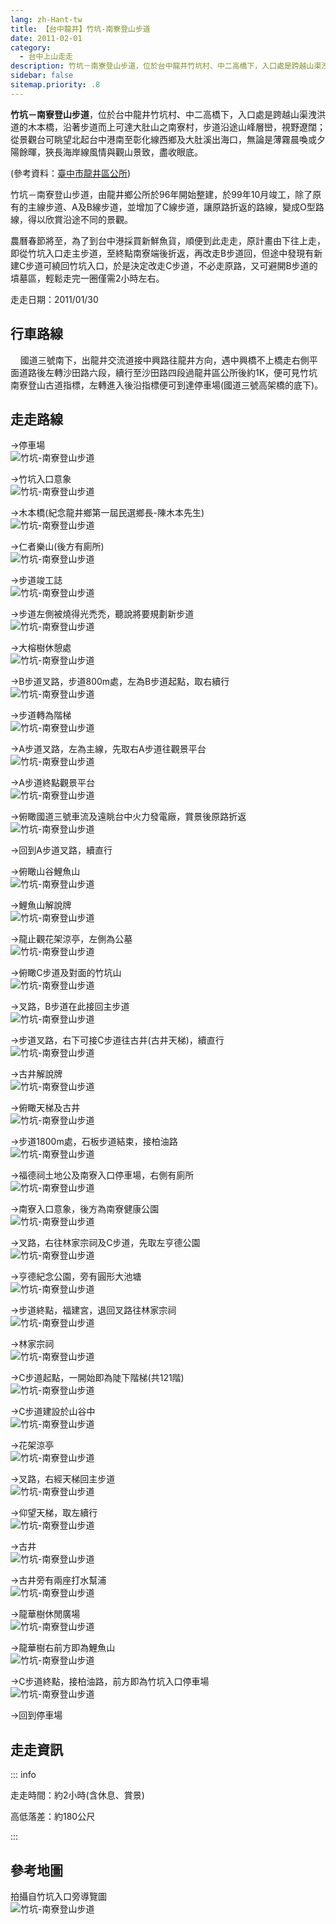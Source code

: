 ```yaml
---
lang: zh-Hant-tw
title: 【台中龍井】竹坑-南寮登山步道
date: 2011-02-01
category: 
  - 台中上山走走
description: 竹坑－南寮登山步道，位於台中龍井竹坑村、中二高橋下，入口處是跨越山渠洩洪道的木本橋，沿著步道而上可達大肚山之南寮村，步道沿途山峰層巒，視野遼闊；從景觀台可眺望北起台中港南至彰化線西鄉及大肚溪出海口，無論是薄霧晨喚或夕陽餘暉，狹長海岸線風情與觀山景致，盡收眼底。
sidebar: false
sitemap.priority: .8
---
```


**竹坑－南寮登山步道**，位於台中龍井竹坑村、中二高橋下，入口處是跨越山渠洩洪道的木本橋，沿著步道而上可達大肚山之南寮村，步道沿途山峰層巒，視野遼闊；從景觀台可眺望北起台中港南至彰化線西鄉及大肚溪出海口，無論是薄霧晨喚或夕陽餘暉，狹長海岸線風情與觀山景致，盡收眼底。

(參考資料：[臺中市龍井區公所](http://www.lungjing.gov.tw/lungjing_04-1.asp?viid=13))

<!-- more -->

竹坑－南寮登山步道，由龍井鄉公所於96年開始整建，於99年10月竣工，除了原有的主線步道、A及B線步道，並增加了C線步道，讓原路折返的路線，變成O型路線，得以欣賞沿途不同的景觀。  

農曆春節將至，為了到台中港採買新鮮魚貨，順便到此走走，原計畫由下往上走，即從竹坑入口走主步道，至終點南寮端後折返，再改走B步道回，但途中發現有新建C步道可繞回竹坑入口，於是決定改走C步道，不必走原路，又可避開B步道的墳墓區，輕鬆走完一圈僅需2小時左右。

走走日期：2011/01/30

## 行車路線
    國道三號南下，出龍井交流道接中興路往龍井方向，遇中興橋不上橋走右側平面道路後左轉沙田路六段，續行至沙田路四段過龍井區公所後約1K，便可見竹坑南寮登山古道指標，左轉進入後沿指標便可到達停車場(國道三號高架橋的底下)。

## 走走路線
→停車場  
![竹坑-南寮登山步道](https://1013399.github.io/image-5/263/176729466_l.jpg)

→竹坑入口意象  
![竹坑-南寮登山步道](https://1013399.github.io/image-5/263/176729470_l.jpg)

→木本橋(紀念龍井鄉第一屆民選鄉長-陳木本先生)  
![竹坑-南寮登山步道](https://1013399.github.io/image-5/263/176729471_l.jpg)

→仁者樂山(後方有廁所)  
![竹坑-南寮登山步道](https://1013399.github.io/image-5/263/176729472_l.jpg)

→步道竣工誌  
![竹坑-南寮登山步道](https://1013399.github.io/image-5/263/176729476_l.jpg)

→步道左側被燒得光禿禿，聽說將要規劃新步道  
![竹坑-南寮登山步道](https://1013399.github.io/image-5/263/176729477_l.jpg)

→大榕樹休憩處  
![竹坑-南寮登山步道](https://1013399.github.io/image-5/263/176729479_l.jpg)

→B步道叉路，步道800m處，左為B步道起點，取右續行  
![竹坑-南寮登山步道](https://1013399.github.io/image-5/263/176729480_l.jpg)

→步道轉為階梯  
![竹坑-南寮登山步道](https://1013399.github.io/image-5/263/176729481_l.jpg)

→A步道叉路，左為主線，先取右A步道往觀景平台  
![竹坑-南寮登山步道](https://1013399.github.io/image-5/263/176729483_l.jpg)

→A步道終點觀景平台  
![竹坑-南寮登山步道](https://1013399.github.io/image-5/263/176729485_l.jpg)

→俯瞰國道三號車流及遠眺台中火力發電廠，賞景後原路折返  
![竹坑-南寮登山步道](https://1013399.github.io/image-5/263/176729488_l.jpg)

→回到A步道叉路，續直行

→俯瞰山谷鯉魚山  
![竹坑-南寮登山步道](https://1013399.github.io/image-5/263/176729489_l.jpg)

→鯉魚山解說牌  
![竹坑-南寮登山步道](https://1013399.github.io/image-5/263/176729491_l.jpg)

→龍止觀花架涼亭，左側為公墓  
![竹坑-南寮登山步道](https://1013399.github.io/image-5/263/176729493_l.jpg)

→俯瞰C步道及對面的竹坑山  
![竹坑-南寮登山步道](https://1013399.github.io/image-5/263/176729495_l.jpg)

→叉路，B步道在此接回主步道  
![竹坑-南寮登山步道](https://1013399.github.io/image-5/263/176729496_l.jpg)

→步道叉路，右下可接C步道往古井(古井天梯)，續直行  
![竹坑-南寮登山步道](https://1013399.github.io/image-5/263/176729498_l.jpg)

→古井解說牌  
![竹坑-南寮登山步道](https://1013399.github.io/image-5/263/176729501_l.jpg)

→俯瞰天梯及古井  
![竹坑-南寮登山步道](https://1013399.github.io/image-5/263/176729503_l.jpg)

→步道1800m處，石板步道結束，接柏油路  
![竹坑-南寮登山步道](https://1013399.github.io/image-5/263/176729505_l.jpg)

→福德祠土地公及南寮入口停車場，右側有廁所  
![竹坑-南寮登山步道](https://1013399.github.io/image-5/263/176729507_l.jpg)

→南寮入口意象，後方為南寮健康公園  
![竹坑-南寮登山步道](https://1013399.github.io/image-5/263/176729508_l.jpg)

→叉路，右往林家宗祠及C步道，先取左亨德公園  
![竹坑-南寮登山步道](https://1013399.github.io/image-5/263/176729515_l.jpg)

→亨德紀念公園，旁有圓形大池塘  
![竹坑-南寮登山步道](https://1013399.github.io/image-5/263/176729509_l.jpg)

→步道終點，福建宮，退回叉路往林家宗祠  
![竹坑-南寮登山步道](https://1013399.github.io/image-5/263/176729514_l.jpg)

→林家宗祠  
![竹坑-南寮登山步道](https://1013399.github.io/image-5/263/176729517_l.jpg)

→C步道起點，一開始即為陡下階梯(共121階)  
![竹坑-南寮登山步道](https://1013399.github.io/image-5/263/176729518_l.jpg)

→C步道建設於山谷中  
![竹坑-南寮登山步道](https://1013399.github.io/image-5/263/176729521_l.jpg)

→花架涼亭  
![竹坑-南寮登山步道](https://1013399.github.io/image-5/263/176729522_l.jpg)

→叉路，右經天梯回主步道  
![竹坑-南寮登山步道](https://1013399.github.io/image-5/263/176729523_l.jpg)

→仰望天梯，取左續行  
![竹坑-南寮登山步道](https://1013399.github.io/image-5/263/176729525_l.jpg)

→古井  
![竹坑-南寮登山步道](https://1013399.github.io/image-5/263/176729527_l.jpg)

→古井旁有兩座打水幫浦  
![竹坑-南寮登山步道](https://1013399.github.io/image-5/263/176729531_l.jpg)

→龍華樹休閒廣場  
![竹坑-南寮登山步道](https://1013399.github.io/image-5/263/176729533_l.jpg)

→龍華樹右前方即為鯉魚山  
![竹坑-南寮登山步道](https://1013399.github.io/image-5/263/176729534_l.jpg)

→C步道終點，接柏油路，前方即為竹坑入口停車場  
![竹坑-南寮登山步道](https://1013399.github.io/image-5/263/176729535_l.jpg)

→回到停車場


## 走走資訊

::: info

走走時間：約2小時(含休息、賞景)

高低落差：約180公尺

:::

## 參考地圖
拍攝自竹坑入口旁導覽圖  
![竹坑-南寮登山步道](https://1013399.github.io/image-5/263/176729546_l.jpg)